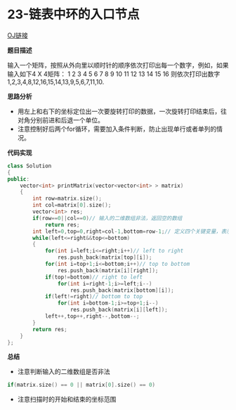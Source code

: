 # 23-链表中环的入口节点

[OJ链接](https://www.nowcoder.com/practice/9b4c81a02cd34f76be2659fa0d54342a?tpId=13&tqId=11172&tPage=1&rp=1&ru=%2Fta%2Fcoding-interviews&qru=%2Fta%2Fcoding-interviews%2Fquestion-ranking)

**题目描述**

输入一个矩阵，按照从外向里以顺时针的顺序依次打印出每一个数字，例如，如果输入如下4 X 4矩阵： 1 2 3 4 5 6 7 8 9 10 11 12 13 14 15 16 则依次打印出数字1,2,3,4,8,12,16,15,14,13,9,5,6,7,11,10.

**思路分析**

* 用左上和右下的坐标定位出一次要旋转打印的数据，一次旋转打印结束后，往对角分别前进和后退一个单位。
* 注意控制好后两个for循环，需要加入条件判断，防止出现单行或者单列的情况。

**代码实现**

```c++
class Solution 
{
public:
    vector<int> printMatrix(vector<vector<int> > matrix) 
    {
        int row=matrix.size();
        int col=matrix[0].size();
        vector<int> res;
        if(row==0||col==0)// 输入的二维数组非法，返回空的数组
            return res;
        int left=0,top=0,right=col-1,bottom=row-1;// 定义四个关键变量，表示左上和右下的打印范围
        while(left<=right&&top<=bottom)
        {
            for(int i=left;i<=right;i++)// left to right
                res.push_back(matrix[top][i]);
            for(int i=top+1;i<=bottom;i++)// top to bottom
                res.push_back(matrix[i][right]);
            if(top!=bottom)// right to left
                for(int i=right-1;i>=left;i--)
                    res.push_back(matrix[bottom][i]);
            if(left!=right)// bottom to top
                for(int i=bottom-1;i>=top+1;i--)
                    res.push_back(matrix[i][left]);
            left++,top++,right--,bottom--;
        }
        return res;
    }
};
```

**总结**

* 注意判断输入的二维数组是否非法
```c++
if(matrix.size() == 0 || matrix[0].size() == 0)
```
* 注意扫描时的开始和结束的坐标范围




